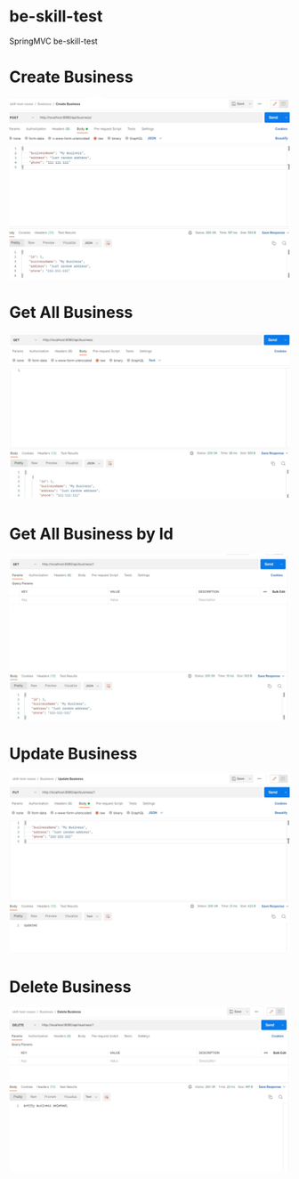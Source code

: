 # be-skill-test
 SpringMVC be-skill-test

Create Business
===========
 
![Alt text](./src/main/resources/img/Screenshot-1.jpg?raw=true "Optional Title")

Get All Business
===========

![Alt text](./src/main/resources/img/Screenshot-2.jpg?raw=true "Optional Title")

Get All Business by Id
===========

![Alt text](./src/main/resources/img/Screenshot-3.jpg?raw=true "Optional Title")

Update Business
===========

![Alt text](./src/main/resources/img/Screenshot-4.jpg?raw=true "Optional Title")

Delete Business
===========

![Alt text](./src/main/resources/img/Screensho5.jpg?raw=true "Optional Title")